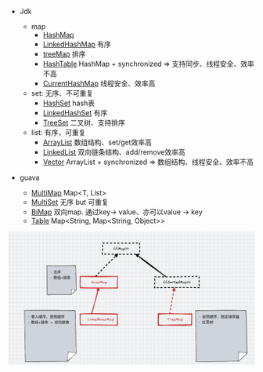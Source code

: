 * Jdk

    - map
        - [HashMap](HashMap.md)
        - [LinkedHashMap](LinkedHashMap.md) 有序
        - [treeMap](treeMap.md) 排序
        - [HashTable](HashTable.md) HashMap + synchronized => 支持同步、线程安全、效率不高
        - [CurrentHashMap](CurrentHashMap.md) 线程安全、效率高
    - set: 无序、不可重复
        - [HashSet](HashSet.md) hash表
        - [LinkedHashSet](LinkedHashSet.md) 有序
        - [TreeSet](TreeSet.md) 二叉树、支持排序
    - list: 有序，可重复
        - [ArrayList](ArrayList.md) 数组结构、set/get效率高
        - [LinkedList](LinkedList.md) 双向链条结构、add/remove效率高
        - [Vector](Vector.md) ArrayList + synchronized => 数组结构、线程安全、效率不高

* guava

    - [MultiMap](MultiMap.md) Map<T, List>
    - [MultiSet](MultiSet.md) 无序 but 可重复
    - [BiMap](BiMap.md) 双向map. 通过key-> value、亦可以value -> key
    - [Table](Table.md) Map<String, Map<String, Object>>




![10006](img/10006.png)














